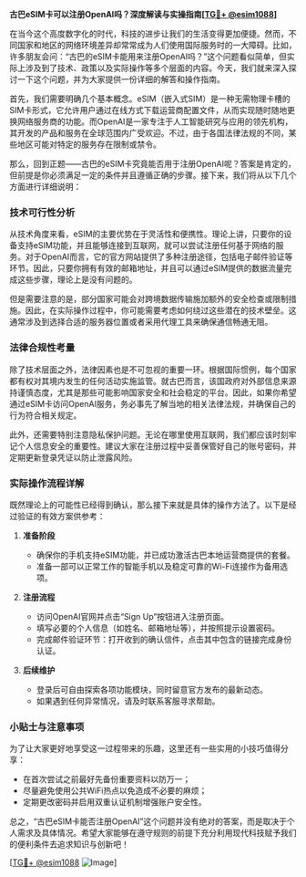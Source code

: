 **古巴eSIM卡可以注册OpenAI吗？深度解读与实操指南[[TG💪+ @esim1088](https://t.me/s/esim1088)]**

在当今这个高度数字化的时代，科技的进步让我们的生活变得更加便捷。然而，不同国家和地区的网络环境差异却常常成为人们使用国际服务时的一大障碍。比如，许多朋友会问：“古巴的eSIM卡能用来注册OpenAI吗？”这个问题看似简单，但实际上涉及到了技术、政策以及实际操作等多个层面的内容。今天，我们就来深入探讨一下这个问题，并为大家提供一份详细的解答和操作指南。

首先，我们需要明确几个基本概念。eSIM（嵌入式SIM）是一种无需物理卡槽的SIM卡形式，它允许用户通过在线方式下载运营商配置文件，从而实现随时随地更换网络服务商的功能。而OpenAI是一家专注于人工智能研究与应用的领先机构，其开发的产品和服务在全球范围内广受欢迎。不过，由于各国法律法规的不同，某些地区可能对特定的服务存在限制或禁令。

那么，回到正题——古巴的eSIM卡究竟能否用于注册OpenAI呢？答案是肯定的，但前提是你必须满足一定的条件并且遵循正确的步骤。接下来，我们将从以下几个方面进行详细说明：

### 技术可行性分析

从技术角度来看，eSIM的主要优势在于灵活性和便携性。理论上讲，只要你的设备支持eSIM功能，并且能够连接到互联网，就可以尝试注册任何基于网络的服务。对于OpenAI而言，它的官方网站提供了多种注册途径，包括电子邮件验证等环节。因此，只要你拥有有效的邮箱地址，并且可以通过eSIM提供的数据流量完成这些步骤，理论上是没有问题的。

但是需要注意的是，部分国家可能会对跨境数据传输施加额外的安全检查或限制措施。因此，在实际操作过程中，你可能需要考虑如何绕过这些潜在的技术壁垒。这通常涉及到选择合适的服务器位置或者采用代理工具来确保通信畅通无阻。

### 法律合规性考量

除了技术层面之外，法律因素也是不可忽视的重要一环。根据国际惯例，每个国家都有权对其境内发生的任何活动实施监管。就古巴而言，该国政府对外部信息来源持谨慎态度，尤其是那些可能影响国家安全和社会稳定的平台。因此，如果你希望通过eSIM卡访问OpenAI服务，务必事先了解当地的相关法律法规，并确保自己的行为符合相关规定。

此外，还需要特别注意隐私保护问题。无论在哪里使用互联网，我们都应该时刻牢记个人信息安全的重要性。建议大家在注册过程中妥善保管好自己的账号密码，并定期更新登录凭证以防止泄露风险。

### 实际操作流程详解

既然理论上的可能性已经得到确认，那么接下来就是具体的操作方法了。以下是经过验证的有效方案供参考：

1. **准备阶段**
   - 确保你的手机支持eSIM功能，并已成功激活古巴本地运营商提供的套餐。
   - 准备一部可以正常工作的智能手机以及稳定可靠的Wi-Fi连接作为备用选项。

2. **注册流程**
   - 访问OpenAI官网并点击“Sign Up”按钮进入注册页面。
   - 填写必要的个人信息（如姓名、邮箱地址等），并按照提示设置密码。
   - 完成邮件验证环节：打开收到的确认信件，点击其中包含的链接完成身份认证。

3. **后续维护**
   - 登录后可自由探索各项功能模块，同时留意官方发布的最新动态。
   - 如果遇到任何异常情况，请及时联系客服寻求帮助。

### 小贴士与注意事项

为了让大家更好地享受这一过程带来的乐趣，这里还有一些实用的小技巧值得分享：
- 在首次尝试之前最好先备份重要资料以防万一；
- 尽量避免使用公共WiFi热点以免造成不必要的麻烦；
- 定期更改密码并启用双重认证机制增强账户安全性。

总之，“古巴eSIM卡能否注册OpenAI”这个问题并没有绝对的答案，而是取决于个人需求及具体情况。希望大家能够在遵守规则的前提下充分利用现代科技赋予我们的便利条件去追求知识与创新吧！

[[TG💪+ @esim1088](https://t.me/s/esim1088) ![Image](https://i.postimg.cc/4NQfJmqS/Snipaste-2025-05-13-00-14-12.png)]
